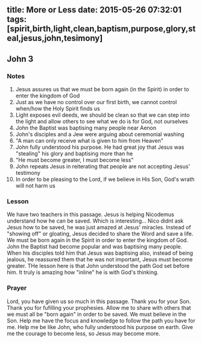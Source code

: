 title: More or Less
date: 2015-05-26 07:32:01
tags: [spirit,birth,light,clean,baptism,purpose,glory,steal,jesus,john,tesimony]
---

## John 3

### Notes

1. Jesus assures us that we must be born again (in the Spirit) in order to enter the kingdom of God
2. Just as we have no control over our first birth, we cannot control when/how the Holy Spirit finds us
3. Light exposes evil deeds, we should be clean so that we can step into the light and allow others to see what we do is for God, not ourselves
4. John the Baptist was baptising many people near Aenon
5. John's disciples and a Jew were arguing about ceremonial washing
6. "A man can only receive what is given to him from Heaven"
7. John fully understood his purpose. He had great joy that Jesus was "stealing" his glory and baptising more than he
8. "He must become greater, I must become less"
9. John repeats Jesus in reiterating that people are not accepting Jesus' testimony
10. In order to be pleasing to the Lord, if we believe in His Son, God's wrath will not harm us

### Lesson

We have two teachers in this passage. Jesus is helping Nicodemus understand how he can be saved. Which is interesting... Nico didnt ask Jesus how to be saved, he was just amazed at Jesus' miracles. Instead of "showing off" or gloating, Jesus decided to share the Word and save a life. We must be born again in the Spirit in order to enter the kingdom of God. John the Baptist had become popular and was baptising many people. When his disciples told him that Jesus was baptising also, instead of being jealous, he reassured them that he was not important, Jesus must become greater. THe lesson here is that John understood the path God set before him. It truly is amazing how "inline" he is with God's thinking. 

### Prayer

Lord, you have given us so much in this passage. Thank you for your Son. Thank you for fufilling your prophesies. Allow me to share with others that we must all be "born again" in order to be saved. We must believe in the Son. Help me have the focus and knowledge to follow the path you have for me. Help me be like John, who fully understood his purpose on earth. Give me the courage to become less, so Jesus may become more.